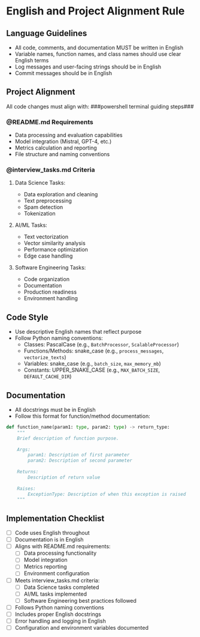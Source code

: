 # English and Project Alignment Rule

## Language Guidelines
- All code, comments, and documentation MUST be written in English 
- Variable names, function names, and class names should use clear English terms
- Log messages and user-facing strings should be in English
- Commit messages should be in English

## Project Alignment
All code changes must align with:
###powershell terminal guiding steps###
### @README.md Requirements
- Data processing and evaluation capabilities
- Model integration (Mistral, GPT-4, etc.)
- Metrics calculation and reporting
- File structure and naming conventions

### @interview_tasks.md Criteria
1. Data Science Tasks:
   - Data exploration and cleaning
   - Text preprocessing
   - Spam detection
   - Tokenization

2. AI/ML Tasks:
   - Text vectorization
   - Vector similarity analysis
   - Performance optimization
   - Edge case handling

3. Software Engineering Tasks:
   - Code organization
   - Documentation
   - Production readiness
   - Environment handling

## Code Style
- Use descriptive English names that reflect purpose
- Follow Python naming conventions:
  - Classes: PascalCase (e.g., `BatchProcessor`, `ScalableProcessor`)
  - Functions/Methods: snake_case (e.g., `process_messages`, `vectorize_texts`)
  - Variables: snake_case (e.g., `batch_size`, `max_memory_mb`)
  - Constants: UPPER_SNAKE_CASE (e.g., `MAX_BATCH_SIZE`, `DEFAULT_CACHE_DIR`)

## Documentation
- All docstrings must be in English
- Follow this format for function/method documentation:
```python
def function_name(param1: type, param2: type) -> return_type:
    """
    Brief description of function purpose.
    
    Args:
        param1: Description of first parameter
        param2: Description of second parameter
        
    Returns:
        Description of return value
        
    Raises:
        ExceptionType: Description of when this exception is raised
    """
```

## Implementation Checklist
- [ ] Code uses English throughout
- [ ] Documentation is in English
- [ ] Aligns with README.md requirements:
  - [ ] Data processing functionality
  - [ ] Model integration
  - [ ] Metrics reporting
  - [ ] Environment configuration
- [ ] Meets interview_tasks.md criteria:
  - [ ] Data Science tasks completed
  - [ ] AI/ML tasks implemented
  - [ ] Software Engineering best practices followed
- [ ] Follows Python naming conventions
- [ ] Includes proper English docstrings
- [ ] Error handling and logging in English
- [ ] Configuration and environment variables documented 